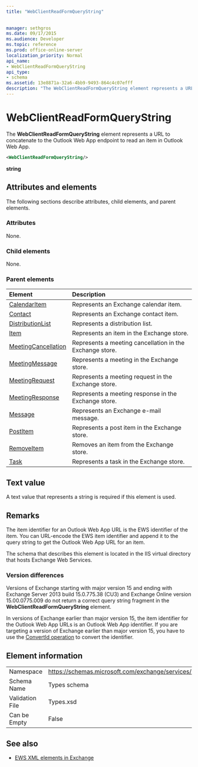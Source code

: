 ```yaml
---
title: "WebClientReadFormQueryString"
 
 
manager: sethgros
ms.date: 09/17/2015
ms.audience: Developer
ms.topic: reference
ms.prod: office-online-server
localization_priority: Normal
api_name:
- WebClientReadFormQueryString
api_type:
- schema
ms.assetid: 13e8871a-32a6-4bb9-9493-864c4c07efff
description: "The WebClientReadFormQueryString element represents a URL to concatenate to the Outlook Web App endpoint to read an item in Outlook Web App."
---
```


# WebClientReadFormQueryString

The **WebClientReadFormQueryString** element represents a URL to concatenate to the Outlook Web App endpoint to read an item in Outlook Web App. 
  
```XML
<WebClientReadFormQueryString/>
```

 **string**
## Attributes and elements

The following sections describe attributes, child elements, and parent elements.
  
### Attributes

None.
  
### Child elements

None.
  
### Parent elements

|**Element**|**Description**|
|:-----|:-----|
|[CalendarItem](calendaritem.md) <br/> |Represents an Exchange calendar item.  <br/> |
|[Contact](contact.md) <br/> |Represents an Exchange contact item.  <br/> |
|[DistributionList](distributionlist.md) <br/> |Represents a distribution list.  <br/> |
|[Item](item.md) <br/> |Represents an item in the Exchange store.  <br/> |
|[MeetingCancellation](meetingcancellation.md) <br/> |Represents a meeting cancellation in the Exchange store.  <br/> |
|[MeetingMessage](meetingmessage.md) <br/> |Represents a meeting in the Exchange store.  <br/> |
|[MeetingRequest](meetingrequest.md) <br/> |Represents a meeting request in the Exchange store.  <br/> |
|[MeetingResponse](meetingresponse.md) <br/> |Represents a meeting response in the Exchange store.  <br/> |
|[Message](message-ex15websvcsotherref.md) <br/> |Represents an Exchange e-mail message.  <br/> |
|[PostItem](postitem.md) <br/> |Represents a post item in the Exchange store.  <br/> |
|[RemoveItem](removeitem.md) <br/> |Removes an item from the Exchange store.  <br/> |
|[Task](task.md) <br/> |Represents a task in the Exchange store.  <br/> |
   
## Text value

A text value that represents a string is required if this element is used.
  
## Remarks

The item identifier for an Outlook Web App URL is the EWS identifier of the item. You can URL-encode the EWS item identifier and append it to the query string to get the Outlook Web App URL for an item.
  
The schema that describes this element is located in the IIS virtual directory that hosts Exchange Web Services.
  
### Version differences

Versions of Exchange starting with major version 15 and ending with Exchange Server 2013 build 15.0.775.38 (CU3) and Exchange Online version 15.00.0775.009 do not return a correct query string fragment in the **WebClientReadFormQueryString** element. 
  
In versions of Exchange earlier than major version 15, the item identifier for the Outlook Web App URLs is an Outlook Web App identifier. If you are targeting a version of Exchange earlier than major version 15, you have to use the [ConvertId operation](convertid-operation.md) to convert the identifier. 
  
## Element information

|||
|:-----|:-----|
|Namespace  <br/> |https://schemas.microsoft.com/exchange/services/2006/types  <br/> |
|Schema Name  <br/> |Types schema  <br/> |
|Validation File  <br/> |Types.xsd  <br/> |
|Can be Empty  <br/> |False  <br/> |
   
## See also



- [EWS XML elements in Exchange](ews-xml-elements-in-exchange.md)

